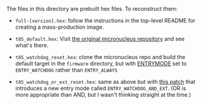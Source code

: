 The files in this directory are prebuilt hex files. To reconstruct them:

* `full-[version].hex`: follow the instructions in the top-level
  README for creating a mass-production image.

* `t85_default.hex`: Visit [the original micronucleus
  repository](https://github.com/micronucleus/micronucleus/tree/master/firmware/releases)
  and see what's there.

* `t85_watchdog_reset.hex`: clone the micronucleus repo and build the
  default target in the `firmware` directory, but with
  [ENTRYMODE](https://github.com/micronucleus/micronucleus/blob/master/firmware/configuration/t85_default/bootloaderconfig.h#L110)
  set to `ENTRY_WATCHDOG` rather than `ENTRY_ALWAYS`

* `t85_watchdog_or_ext_reset.hex`: same as above but with [this
  patch](https://github.com/sowbug/micronucleus/commit/b803a3a8952fb07733bb7993ce71023a4ca8f0fb)
  that introduces a new entry mode called
  `ENTRY_WATCHDOG_AND_EXT`. (OR is more appropriate than AND, but I
  wasn't thinking straight at the time.)
